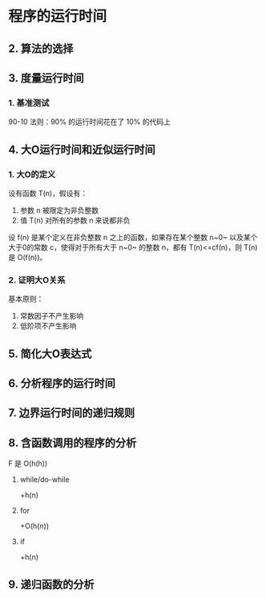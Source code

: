 # 程序的运行时间

## 2. 算法的选择

## 3. 度量运行时间

### 1. 基准测试

90-10 法则：90% 的运行时间花在了 10% 的代码上

## 4. 大O运行时间和近似运行时间

### 1. 大O的定义

设有函数 T(n)，假设有：

1. 参数 n 被限定为非负整数
2. 值 T(n) 对所有的参数 n 来说都非负

设 f(n) 是某个定义在非负整数 n 之上的函数，如果存在某个整数 n~0~ 以及某个大于0的常数 c，使得对于所有大于 n~0~ 的整数 n，都有 T(n)<=cf(n)，则 T(n) 是 O(f(n))。

### 2. 证明大O关系

基本原则：

1. 常数因子不产生影响
2. 低阶项不产生影响

## 5. 简化大O表达式

## 6. 分析程序的运行时间

## 7. 边界运行时间的递归规则

## 8. 含函数调用的程序的分析

F 是 O(h(h))

1. while/do-while

   \+h(n)

2. for

   \+O(h(n))

3. if

   \+h(n)

## 9. 递归函数的分析

